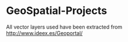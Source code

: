# GeoSpatial-Projects

All vector layers used have been extracted from http://www.ideex.es/Geoportal/
